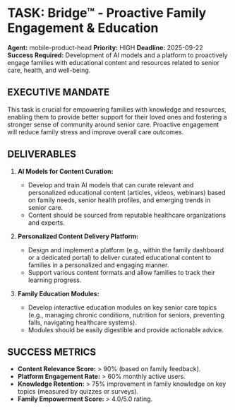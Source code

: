 # TASK: Bridge™ - Proactive Family Engagement & Education

**Agent:** mobile-product-head
**Priority:** HIGH
**Deadline:** 2025-09-22
**Success Required:** Development of AI models and a platform to proactively engage families with educational content and resources related to senior care, health, and well-being.

## EXECUTIVE MANDATE

This task is crucial for empowering families with knowledge and resources, enabling them to provide better support for their loved ones and fostering a stronger sense of community around senior care. Proactive engagement will reduce family stress and improve overall care outcomes.

## DELIVERABLES

1.  **AI Models for Content Curation:**
    *   Develop and train AI models that can curate relevant and personalized educational content (articles, videos, webinars) based on family needs, senior health profiles, and emerging trends in senior care.
    *   Content should be sourced from reputable healthcare organizations and experts.

2.  **Personalized Content Delivery Platform:**
    *   Design and implement a platform (e.g., within the family dashboard or a dedicated portal) to deliver curated educational content to families in a personalized and engaging manner.
    *   Support various content formats and allow families to track their learning progress.

3.  **Family Education Modules:**
    *   Develop interactive education modules on key senior care topics (e.g., managing chronic conditions, nutrition for seniors, preventing falls, navigating healthcare systems).
    *   Modules should be easily digestible and provide actionable advice.

## SUCCESS METRICS

*   **Content Relevance Score:** > 90% (based on family feedback).
*   **Platform Engagement Rate:** > 60% monthly active users.
*   **Knowledge Retention:** > 75% improvement in family knowledge on key topics (measured by quizzes or surveys).
*   **Family Empowerment Score:** > 4.0/5.0 rating.